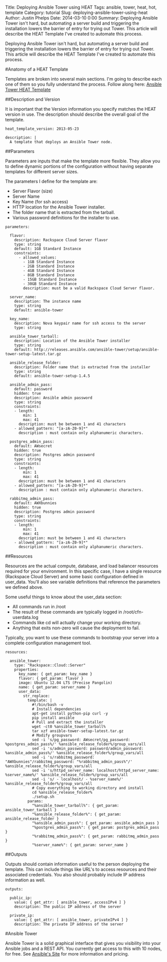 Title: Deploying Ansible Tower using HEAT
Tags: ansible, tower, heat, hot, template
Category: tutorial
Slug: deploying-ansible-tower-using-heat
Author: Justin Phelps
Date: 2014-03-10 0:00
Summary: Deploying Ansible Tower isn't hard, but automating a server build and triggering the installation lowers the barrier of entry for trying out Tower. This article will describe the HEAT Template I've created to automate this process.

Deploying Ansible Tower isn't hard, but automating a server build and triggering the installation lowers the barrier of entry for trying out Tower. This article will describe the HEAT Template I've created to automate this process.

#Anatomy of a HEAT Template

Templates are broken into several main sections. I'm going to describe each one of them so you fully understand the process. Follow along here: [Ansible Tower HEAT Template](https://github.com/rackspace-orchestration-templates/ansible-tower)

##Description and Version

It is important that the Version information you specify matches the HEAT version in use. The description should describe the overall goal of the template.

```
heat_template_version: 2013-05-23

description: |
  A template that deploys an Ansible Tower node.
```

##Parameters

Parameters are inputs that make the template more flexible. They allow you to define dynamic portions of the configuration without having separate templates for different server sizes.

The parameters I define for the template are:

* Server Flavor (size)
* Server Name
* Key Name (for ssh access)
* HTTP location for the Ansible Tower installer.
* The folder name that is extracted from the tarball.
* Various password definitions for the installer to use.

```
parameters:

  flavor:
    description: Rackspace Cloud Server flavor
    type: string
    default: 1GB Standard Instance
    constraints:
      - allowed_values:
        - 1GB Standard Instance
        - 2GB Standard Instance
        - 4GB Standard Instance
        - 8GB Standard Instance
        - 15GB Standard Instance
        - 30GB Standard Instance
        description: must be a valid Rackspace Cloud Server flavor.

  server_name:
    description: The instance name
    type: string
    default: ansible-tower

  key_name:
    description: Nova keypair name for ssh access to the server
    type: string

  ansible_tower_tarball:
    description: Location of the Ansible Tower installer
    type: string
    default: http://releases.ansible.com/ansible-tower/setup/ansible-tower-setup-latest.tar.gz

  ansible_release_folder:
    description: Folder name that is extracted from the installer
    type: string
    default: ansible-tower-setup-1.4.5

  ansible_admin_pass:
    default: password
    hidden: true
    description: Ansible admin password
    type: string
    constraints:
    - length:
        min: 1
        max: 41
      description: must be between 1 and 41 characters
    - allowed_pattern: "[a-zA-Z0-9]*"
      description : must contain only alphanumeric characters.

  postgres_admin_pass:
    default: AWsecret
    hidden: true
    description: Postgres admin password
    type: string
    constraints:
    - length:
        min: 1
        max: 41
      description: must be between 1 and 41 characters
    - allowed_pattern: "[a-zA-Z0-9]*"
      description : must contain only alphanumeric characters.

  rabbitmq_admin_pass:
    default: AWXbunnies
    hidden: true
    description: Postgres admin password
    type: string
    constraints:
    - length:
        min: 1
        max: 41
      description: must be between 1 and 41 characters
    - allowed_pattern: "[a-zA-Z0-9]*"
      description : must contain only alphanumeric characters.
```

##Resources

Resources are the actual compute, database, and load balancer resources required for your environment. In this specific case, I have a single resource (Rackspace Cloud Server) and some basic configuration defined in user_data. You'll also see variable definitions that reference the parameters we defined above.

Some useful things to know about the user_data section:

* All commands run in /root
* The result of these commands are typically logged in /root/cfn-userdata.log
* Commands like cd will actually change your working directory.
* Anything that exits non-zero will cause the deployment to fail.

Typically, you want to use these commands to bootstrap your server into a complete configuration management tool.

```
resources:

  ansible_tower:
    type: "Rackspace::Cloud::Server"
    properties:
      key_name: { get_param: key_name }
      flavor: { get_param: flavor }
      image: Ubuntu 12.04 LTS (Precise Pangolin)
      name: { get_param: server_name }
      user_data:
        str_replace:
          template: |
            #!/bin/bash -v
            # Install dependencies
            apt-get install python-pip curl -y
            pip install ansible
            # Pull and extract the installer
            wget -ct0 %ansible_tower_tarball%
            tar xzf ansible-tower-setup-latest.tar.gz
            # Modify groupvars
            sed -i 's/pg_password: AWsecret/pg_password: %postgres_admin_pass%/' %ansible_release_folder%/group_vars/all
            sed -i 's/admin_password: password/admin_password: %ansible_admin_pass%/' %ansible_release_folder%/group_vars/all
            sed -i 's/rabbitmq_password: "AWXbunnies"/rabbitmq_password: "%rabbitmq_admin_pass%"/' %ansible_release_folder%/group_vars/all
            sed -i 's/httpd_server_name: localhost/httpd_server_name: %server_name%/' %ansible_release_folder%/group_vars/all
            sed -i 's/ - localhost/ - %server_name%/' %ansible_release_folder%/group_vars/all
            # Copy everything to working directory and install
            cd %ansible_release_folder%
            ./setup.sh
          params:
            "%ansible_tower_tarball%": { get_param: ansible_tower_tarball }
            "%ansible_release_folder%": { get_param: ansible_release_folder }
            "%ansible_admin_pass%": { get_param: ansible_admin_pass }
            "%postgres_admin_pass%": { get_param: postgres_admin_pass }
            "%rabbitmq_admin_pass%": { get_param: rabbitmq_admin_pass }
            "%server_name%": { get_param: server_name }
```

##Outputs

Outputs should contain information useful to the person deploying the template. This can include things like URL's to access resources and their associated credentials. You also should probably include IP address information as well.

```
outputs:

  public_ip:
    value: { get_attr: [ ansible_tower, accessIPv4 ] }
    description: The public IP address of the server

  private_ip:
    value: { get_attr: [ ansible_tower, privateIPv4 ] }
    description: The private IP address of the server
```

#Ansible Tower

Ansible Tower is a solid graphical interface that gives you visibility into your Ansible jobs and a REST API. You currently get access to this with 10 nodes, for free. See [Ansible's Site](http://www.ansible.com/tower) for more information and pricing.
